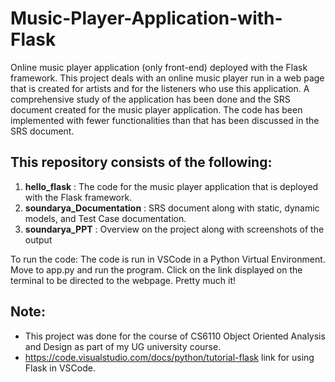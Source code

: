 # Music-Player-Application-with-Flask
Online music player application (only front-end) deployed with the Flask framework.
This project deals with an online music player run in a web page that is created for artists and for the listeners who use this application.
A comprehensive study of the application has been done and the SRS document created for the music player application. The code has been implemented with fewer functionalities than that has been discussed in the SRS document.

## This repository consists of the following:
1. **hello_flask** : The code for the music player application that is deployed with the Flask framework.
2. **soundarya_Documentation** : SRS document along with static, dynamic models, and Test Case documentation.
3. **soundarya_PPT** : Overview on the project along with screenshots of the output

To run the code:
The code is run in VSCode in a Python Virtual Environment. Move to app.py and run the program. Click on the link displayed on the terminal to be directed to the webpage. Pretty much it!

## Note:
- This project was done for the course of CS6110 Object Oriented Analysis and Design as part of my UG university course.
- https://code.visualstudio.com/docs/python/tutorial-flask link for using Flask in VSCode.
